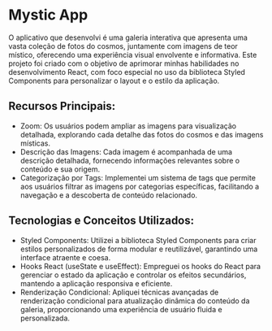 # Mystic App

O aplicativo que desenvolvi é uma galeria interativa que apresenta uma vasta coleção de fotos do cosmos, juntamente com imagens de teor místico, oferecendo uma experiência visual envolvente e informativa. Este projeto foi criado com o objetivo de aprimorar minhas habilidades no desenvolvimento React, com foco especial no uso da biblioteca Styled Components para personalizar o layout e o estilo da aplicação.

## Recursos Principais:

- Zoom: Os usuários podem ampliar as imagens para visualização detalhada, explorando cada detalhe das fotos do cosmos e das imagens místicas.
- Descrição das Imagens: Cada imagem é acompanhada de uma descrição detalhada, fornecendo informações relevantes sobre o conteúdo e sua origem.
- Categorização por Tags: Implementei um sistema de tags que permite aos usuários filtrar as imagens por categorias específicas, facilitando a navegação e a descoberta de conteúdo relacionado.

## Tecnologias e Conceitos Utilizados:

- Styled Components: Utilizei a biblioteca Styled Components para criar estilos personalizados de forma modular e reutilizável, garantindo uma interface atraente e coesa.
- Hooks React (useState e useEffect): Empreguei os hooks do React para gerenciar o estado da aplicação e controlar os efeitos secundários, mantendo a aplicação responsiva e eficiente.
- Renderização Condicional: Apliquei técnicas avançadas de renderização condicional para atualização dinâmica do conteúdo da galeria, proporcionando uma experiência de usuário fluida e personalizada.
